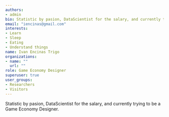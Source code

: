 ```yaml
---
authors:
- admin
bio: Statistic by pasion, DataScientist for the salary, and currently trying to be a Game Economy Designer.
email: "iencinas@gmail.com"
interests:
- Learn
- Sleep
- Eating
- Understand things
name: Ivan Encinas Trigo
organizations:
- name: ""
  url: ""
role: Game Economy Designer
superuser: true
user_groups:
- Researchers
- Visitors
---
```


Statistic by pasion, DataScientist for the salary, and currently trying to be a Game Economy Designer.